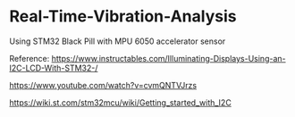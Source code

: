 # Real-Time-Vibration-Analysis
Using STM32 Black Pill with MPU 6050 accelerator sensor


Reference:
https://www.instructables.com/Illuminating-Displays-Using-an-I2C-LCD-With-STM32-/

https://www.youtube.com/watch?v=cvmQNTVJrzs

https://wiki.st.com/stm32mcu/wiki/Getting_started_with_I2C

